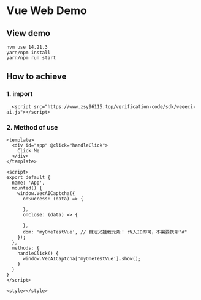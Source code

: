 # Vue Web Demo 

## View demo
```
nvm use 14.21.3
yarn/npm install
yarn/npm run start

```

## How to achieve

### 1. import
```
  <script src="https://www.zsy96115.top/verification-code/sdk/veeeci-ai.js"></script>
```
### 2. Method of use
```
<template>
  <div id="app" @click="handleClick">
    Click Me
  </div>
</template>

<script>
export default {
  name: 'App',
  mounted() {
    window.VecAICaptcha({
      onSuccess: (data) => {

      },
      onClose: (data) => {

      },
      dom: 'myOneTestVue', // 自定义挂载元素： 传入ID即可，不需要携带"#" 
    });
  },
  methods: {
    handleClick() {
      window.VecAICaptcha['myOneTestVue'].show();
    }
  }
}
</script>

<style></style>

```
